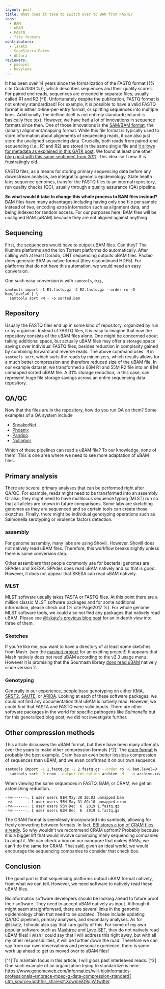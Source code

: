 ```yaml
---
layout: post
title: What does it take to switch over to BAM from FASTQ?
tags:
  - BAM
  - uBAM
  - FASTQ
  - file formats 
contributors:
  - lskatz
  - SeanSierra-Patev
  - dbtara
reviewers:
  - pmenzel
  - hexylena 
---
```


It has been over 14 years since the formalization of the FASTQ format ({% cite Cock2009 %}),
which describes sequences and their quality scores.
For paired end reads, sequences are encoded in separate files, usually called R1 and R2 [^1].
Unfortunately despite the publication,
FASTQ format is not entirely standardized!
For example, it is possible to have a valid FASTQ format in either 4-line-per-entry format,
or splitting sequences into multiple lines.
Additionally, the defline itself is not entirely standardized and is basically free text.
However, we have had a lot of innovations in sequence formats since then.
One of those innovations is the [SAM/BAM format](https://samtools.github.io/hts-specs/), the (binary) alignment/mapping format. While this file format is typically used to store information about alignments of sequencing reads, it can also just store the unaligned sequencing data.
Crucially, both reads from paired-end sequencing (i.e., R1 and R2) are stored in the same single file
and [it allows for metadata as explained in this GATK post](https://gatk.broadinstitute.org/hc/en-us/articles/360035532132-uBAM-Unmapped-BAM-Format).
We found at least one other [blog post with this same sentiment from _2011_](https://blastedbio.blogspot.com/2011/10/fastq-must-die-long-live-sambam.html).
This idea isn't new.
It is frustratingly old.

FASTQ files, as a means for storing primary sequencing data before any downstream analysis, are integral to genomic epidemiology.
State health labs sequence genomes,
transfer the FASTQ files to an internal repository,
run quality checks (QC), usually through a quality assurance (QA) pipeline.

**So what would it take to change this whole process to BAM files instead?**  
BAM files have many advantages including having only one file per sample instead of two,
encoding extra information such as alignment data,
and being indexed for random access.
For our purposes here, BAM files will be unaligned BAM (uBAM)
because they are not aligned against anything.

## Sequencing

First, the sequencers would have to output uBAM files.
Can they?
The Illumina platforms and the Ion Torrent platforms do automatically.
After calling with at least Dorado, ONT sequencing outputs uBAM files.
Pacbio does generate BAM as native format (they discontinued HDF5).
For platforms that do not have this automation,
we would need an easy conversion.

One such easy conversion is with `samtools`, e.g.,

```shell
samtools import -1 R1.fastq.gz -2 R2.fastq.gz --order ro -O bam,level=0 | \
  samtools sort -M - -o sorted.bam
```

## Repository

Usually the FASTQ files end up in some kind of repository, organized by
run or by organism.
Instead of FASTQ files, it is easy to imagine that now the
repository consists of the uBAM files alone.
One might be concerned about taking additional space,
but actually uBAM files may offer a storage space savings over individual FASTQ files,
besides reduction in complexity gained by combining forward and reverse reads.
The above command uses `-M` in `samtools sort`, which sorts the reads by minimizers, which results allows for a much better compression and therefore reduced size of the uBAM file.
In our example dataset, we transformed a 63M R1 and 55M R2 file into an 81M unmapped sorted uBAM file.
A 31% storage reduction, in this case, can represent huge file storage savings across an entire sequencing data repository.

## QA/QC

Now that the files are in the repository, how do you run QA on them?
Some examples of a QA system include

* [SneakerNet](https://github.com/lskatz/SneakerNet)
* [Phoenix](https://github.com/CDCgov/phoenix)
* [Pandoo](https://github.com/schultzm/pandoo)
* [Nullarbor](https://github.com/tseemann/nullarbor)

Which of these pipelines can read a uBAM file?
To our knowledge, none of them!
This is one area where we need to see more adaptation of uBAM files.

## Primary analysis

There are several primary analyses that can be performed
right after QA/QC.
For example, reads might need to be transformed into an assembly.
Or also, they might need to have multilocus sequence typing (MLST)
run so that all alleles are known in future comparisons.
Some labs are sketching genomes as they are sequenced
and so certain tools can create those sketches.
Finally, there might be individual genotyping operations
such as Salmonella serotyping or virulence factors detection.

### assembly

For genome assembly, many labs are using Shovill.
However, Shovill does not natively read uBAM files.
Therefore, this workflow breaks slightly unless there is some conversion step.

Other assemblers that people commonly use for bacterial genomes are SPAdes and SKESA.
SPAdes does read uBAM natively and so that is good.
However, it does not appear that SKESA can read uBAM natively.

### MLST

MLST software usually takes FASTA or FASTQ files.
At this point there are a million classic MLST software packages and for some additional information,
please check out {% cite Page2017 %}.
For whole genome MLST software tools, we could also not find any packages that natively read uBAM.
Please see [@lskatz's previous blog post](https://lskatz.github.io/posts/2023/04/09/wgMLST.html) for an in depth view into three of them.

### Sketches

If you're like me, you want to have a directory of at least some sketches from Mash.
(see the [mashpit project](https://github.com/tongzhouxu/mashpit) for an exciting project!)
It appears that Mash natively does not read uBAM according to the v2.3 usage menu.
However it is promising that the Sourmash library [_does_ read uBAM](https://sourmash.readthedocs.io/en/latest/release-notes/sourmash-2.0.html#major-new-features-since-1-0) natively since version 2.

### Genotyping

Generally in our experience, people base genotyping on either
[KMA](https://bitbucket.org/genomicepidemiology/kma),
[SRST2](https://github.com/katholt/srst2),
[SAUTE](https://github.com/ncbi/SKESA),
or [ARIBA](https://github.com/sanger-pathogens/ariba).
Looking at each of these software packages, we could not find any documentation that uBAM is natively read.
However, we could find that FASTA and FASTQ were valid inputs.
There are other software packages in the world for specific pathogens like _Salmonella_
but for this generalized blog post, we did not investigate further.

## Other compression methods

This article discusses the uBAM format, but there have been many attempts over the years to make other compression formats [^2].
The [cram format](https://samtools.github.io/hts-specs/CRAMv3.pdf) is probably the best example.
Cram has an even better lossless compression of sequences than uBAM,
and we even confirmed it on our own sequence.

```bash
samtools import -1 1.fastq.gz -2 2.fastq.gz --order ro -O bam,level=0 | \
  samtools sort -O cram --output-fmt-option archive -M - -o archive.cram
```

When viewing the same sequences in FASTQ, BAM, or CRAM, we get an astonishing reduction.

```text
-rw-------. 1 user users 81M May 30 20:03 unmapped.bam
-rw-------. 1 user users 55M May 31 09:18 unmapped.cram
-rw-------. 1 user users 55M Dec  6  2019 1.fastq.gz
-rw-------. 1 user users 63M Dec  6  2019 2.fastq.gz
```

The CRAM format is seemlessly incorporated into samtools, allowing for freely converting between formats.
In fact, [EBI stores a ton of CRAM files already](https://x.com/BonfieldJames/status/1182180199657607168).
So why wouldn't we recommend CRAM upfront?
Probably because it is a bigger lift that would involve convincing many sequencing companies to adopt it.
We can check a box on our nanopore that makes BAMs; we can't do the same for CRAM.
That said, given an ideal world, we would encourage the sequencing companies to consider that check box.

## Conclusion

The good part is that sequencing platforms output uBAM format natively, from what we can tell.
However, we need software to natively read these uBAM files.

Bioinformatics software developers should be looking ahead
to future proof their software.
They need to accept uBAM natively as input.
Although it might seem straightforward, there are several
links in the genomic epidemiology chain that need to be
updated.
These include updating QA/QC pipelines, primary analyses, and
secondary analyses.
As for @lskatz, I should also say that I am guilty of this.
For some of my own popular software such as
[Mashtree](https://github.com/lskatz/mashtree/tree/master/.github/workflows)
and [Lyve-SET](https://github.com/lskatz/lyve-SET/), they do not natively read uBAM files!
I wish I could say that I will address this right away, but with all my other responsibilities, it will be further down the road.
Therefore we can say from our own observations and personal experience, there is some work up ahead to get us moved over to uBAM files!

[^1] To maintain focus in this article, I will gloss past interleaved reads.
[^2] One such example of an organization trying to standardize is here: <https://www.genomeweb.com/informatics/will-bioinformatics-professionals-embrace-mpeg-g-data-compression-standard?utm_source=addthis_shares#.XcwmeiO9qjW.twitter>.

